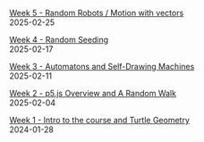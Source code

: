 [Week 5 - Random Robots / Motion with vectors](robots-painting/)  
2025-02-25  

[Week 4 - Random Seeding](seeding/)  
2025-02-17  

[Week 3 - Automatons and Self-Drawing Machines](objects/)  
2025-02-11  

[Week 2 - p5.js Overview and A Random Walk](iceberg-walk/)  
2025-02-04  

[Week 1 - Intro to the course and Turtle Geometry](LOGO/)  
2024-01-28  

